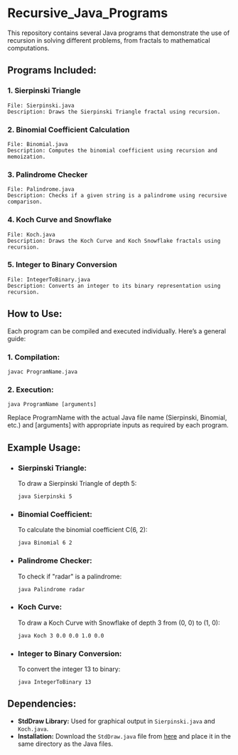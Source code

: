 # Recursive_Java_Programs
This repository contains several Java programs that demonstrate the use of recursion in solving different problems, from fractals to mathematical computations.

## Programs Included:
  ### 1. Sierpinski Triangle
    File: Sierpinski.java
    Description: Draws the Sierpinski Triangle fractal using recursion.
  ### 2. Binomial Coefficient Calculation
    File: Binomial.java
    Description: Computes the binomial coefficient using recursion and memoization.
  ### 3. Palindrome Checker
    File: Palindrome.java
    Description: Checks if a given string is a palindrome using recursive comparison.
  ### 4. Koch Curve and Snowflake
    File: Koch.java
    Description: Draws the Koch Curve and Koch Snowflake fractals using recursion.
  ### 5. Integer to Binary Conversion
    File: IntegerToBinary.java
    Description: Converts an integer to its binary representation using recursion.

## How to Use:
Each program can be compiled and executed individually. Here’s a general guide:

### 1. Compilation:
    javac ProgramName.java
### 2. Execution:
    java ProgramName [arguments]
  
  Replace ProgramName with the actual Java file name (Sierpinski, Binomial, etc.) and [arguments] with appropriate inputs as required by each program.


## Example Usage:
- ### Sierpinski Triangle:
  To draw a Sierpinski Triangle of depth 5:  

      java Sierpinski 5

- ### Binomial Coefficient:
  To calculate the binomial coefficient C(6, 2):

      java Binomial 6 2

- ### Palindrome Checker:
  To check if "radar" is a palindrome:

      java Palindrome radar
  
- ### Koch Curve:
  To draw a Koch Curve with Snowflake of depth 3 from (0, 0) to (1, 0):
  
      java Koch 3 0.0 0.0 1.0 0.0

- ### Integer to Binary Conversion:
  To convert the integer 13 to binary:

      java IntegerToBinary 13

## Dependencies:
    
- **StdDraw Library:** Used for graphical output in `Sierpinski.java` and `Koch.java`.
- **Installation:** Download the `StdDraw.java` file from [here](https://introcs.cs.princeton.edu/java/stdlib/StdDraw.java) and place it in the same directory as the Java files.


